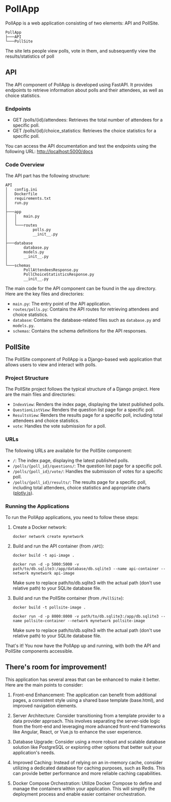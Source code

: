 # PollApp

PollApp is a web application consisting of two elements: API and PollSite.
```
PollApp
├───API
└───PollSite
```
The site lets people view polls, vote in them, and subsequently view the results/statistics of poll

## API
The API component of PollApp is developed using FastAPI. It provides endpoints to retrieve information about polls and their attendees, as well as choice statistics.

### Endpoints

- GET /polls/{id}/attendees: Retrieves the total number of attendees for a specific poll.
- GET /polls/{id}/choice_statistics: Retrieves the choice statistics for a specific poll.

You can access the API documentation and test the endpoints using the following URL: [http://localhost:5000/docs](http://localhost:5000/docs)

### Code Overview

The API part has the following structure:
```
API
│   config.ini
│   Dockerfile
│   requirements.txt
│   run.py
│
├───app
│   │   main.py
│   │
│   └───routes
│           polls.py
│           __init__.py
│
├───database
│       database.py
│       models.py
│       __init__.py
│
└───schemas
        PollAttendeesResponse.py
        PollChoiceStatisticsResponse.py
        __init__.py
```
The main code for the API component can be found in the `app` directory. Here are the key files and directories:

- `main.py`: The entry point of the API application.
- `routes/polls.py`: Contains the API routes for retrieving attendees and choice statistics.
- `database`: Contains the database-related files such as `database.py` and `models.py`.
- `schemas`: Contains the schema definitions for the API responses.

## PollSite

The PollSite component of PollApp is a Django-based web application that allows users to view and interact with polls.

### Project Structure

The PollSite project follows the typical structure of a Django project. Here are the main files and directories:

- `IndexView`: Renders the index page, displaying the latest published polls.
- `QuestionListView`: Renders the question list page for a specific poll.
- `ResultsView`: Renders the results page for a specific poll, including total attendees and choice statistics.
- `vote`: Handles the vote submission for a poll.

### URLs

The following URLs are available for the PollSite component:

- `/`: The index page, displaying the latest published polls.
- `/polls/{poll_id}/questions/`: The question list page for a specific poll.
- `/polls/{poll_id}/vote/`: Handles the submission of votes for a specific poll.
- `/polls/{poll_id}/results/`: The results page for a specific poll, including total attendees, choice statistics and appropriate charts ([plotly.js](https://plotly.com/javascript/)).

### Running the Applications

To run the PollApp applications, you need to follow these steps:

1. Create a Docker network:

   ```shell
   docker network create mynetwork
   ```

2. Build and run the API container (from ```/API```):
   ```shell
   docker build -t api-image .
   ```
   ```shell
   docker run -d -p 5000:5000 -v path/to/db.sqlite3:/app/database/db.sqlite3 --name api-container --network mynetwork api-image
   ```
   Make sure to replace path/to/db.sqlite3 with the actual path (don't use relative path) to your SQLite database file.

3. Build and run the PollSite container (from ```/PollSite```):
   ```shell
   docker build -t pollsite-image .
   ```
   ```shell
   docker run -d -p 8000:8000 -v path/to/db.sqlite3:/app/db.sqlite3 --name pollsite-container --network mynetwork pollsite-image
   ```
   Make sure to replace path/to/db.sqlite3 with the actual path (don't use relative path) to your SQLite database file.

That's it! You now have the PollApp up and running, with both the API and PollSite components accessible.

## There's room for improvement!
This application has several areas that can be enhanced to make it better. Here are the main points to consider:

1. Front-end Enhancement: The application can benefit from additional pages, a consistent style using a shared base template (base.html), and improved navigation elements.

2. Server Architecture: Consider transitioning from a template provider to a data provider approach. This involves separating the server-side logic from the front-end and leveraging more advanced front-end frameworks like Angular, React, or Vue.js to enhance the user experience.

3. Database Upgrade: Consider using a more robust and scalable database solution like PostgreSQL or exploring other options that better suit your application's needs.

4. Improved Caching: Instead of relying on an in-memory cache, consider utilizing a dedicated database for caching purposes, such as Redis. This can provide better performance and more reliable caching capabilities.

5. Docker Compose Orchestration: Utilize Docker Compose to define and manage the containers within your application. This will simplify the deployment process and enable easier container orchestration.